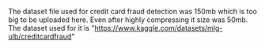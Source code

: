 The dataset file used for credit card fraud detection was 150mb which is too big to be uploaded here. Even after highly compressing it size was 50mb. The dataset used for it is "https://www.kaggle.com/datasets/mlg-ulb/creditcardfraud"
